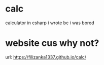 # calc
calculator in csharp
i wrote bc i was bored 

# website cus why not?

url:  https://filizanka1337.github.io/calc/

